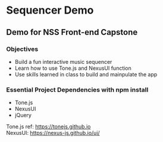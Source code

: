 # Sequencer Demo

## Demo for NSS Front-end Capstone

### Objectives
* Build a fun interactive music sequencer 
* Learn  how to use Tone.js and NexusUI function
* Use skills learned in class to build and mainpulate the app

### Essential Project Dependencies with npm install
* Tone.js
* NexusUI
* jQuery

Tone.js ref: https://tonejs.github.io  
NexusUI: https://nexus-js.github.io/ui/


